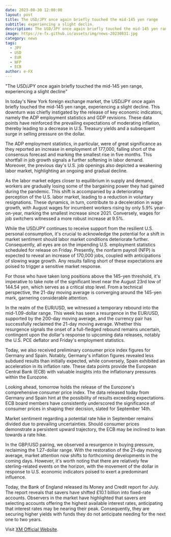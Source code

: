 ```yaml
---
date: 2023-08-30 12:00:00
layout: post
title: The USD/JPY once again briefly touched the mid-145 yen range
subtitle: experiencing a slight declin.
description: The USD/JPY once again briefly touched the mid-145 yen range, experiencing a slight decline
image: https://e-fx.github.io/assets/img/news-20230831.jpg
category: news
tags:
  - JPY
  - USD
  - EUR
  - NFP
  - ECB
author: e-FX
---
```


"The USD/JPY once again briefly touched the mid-145 yen range, experiencing a slight decline"

In today's New York foreign exchange market, the USD/JPY once again briefly touched the mid-145 yen range, experiencing a slight decline. This downturn was chiefly instigated by the release of key economic indicators, namely the ADP employment statistics and GDP revisions. These data points have reinforced the prevailing expectations of moderating inflation, thereby leading to a decrease in U.S. Treasury yields and a subsequent surge in selling pressure on the dollar.

The ADP employment statistics, in particular, were of great significance as they reported an increase in employment of 177,000, falling short of the consensus forecast and marking the smallest rise in five months. This shortfall in job growth signals a further softening in labor demand. Moreover, the previous day's U.S. job openings also depicted a weakening labor market, highlighting an ongoing and gradual decline.

As the labor market edges closer to equilibrium in supply and demand, workers are gradually losing some of the bargaining power they had gained during the pandemic. This shift is accompanied by a deteriorating perception of the U.S. labor market, leading to a reduction in voluntary resignations. These dynamics, in turn, contribute to a deceleration in wage growth, with August wages for incumbent workers rising by only 5.9% year-on-year, marking the smallest increase since 2021. Conversely, wages for job switchers witnessed a more robust increase at 9.5%.

While the USD/JPY continues to receive support from the resilient U.S. personal consumption, it's crucial to acknowledge the potential for a shift in market sentiment should labor market conditions deteriorate further. Consequently, all eyes are on the impending U.S. employment statistics scheduled for release on Friday. Presently, the nonfarm payroll (NFP) is expected to reveal an increase of 170,000 jobs, coupled with anticipations of slowing wage growth. Any results falling short of these expectations are poised to trigger a sensitive market response.

For those who have taken long positions above the 145-yen threshold, it's imperative to take note of the significant level near the August 23rd low of 144.54 yen, which serves as a critical stop level. From a technical perspective, the 21-day moving average is converging around the 145-yen mark, garnering considerable attention.

In the realm of the EUR/USD, we witnessed a temporary rebound into the mid-1.09-dollar range. This week has seen a resurgence in the EUR/USD, supported by the 200-day moving average, and the currency pair has successfully reclaimed the 21-day moving average. Whether this resurgence signals the onset of a full-fledged rebound remains uncertain, contingent upon the dollar's response to upcoming data releases, notably the U.S. PCE deflator and Friday's employment statistics.

Today, we also received preliminary consumer price index figures for Germany and Spain. Notably, Germany's inflation figures revealed less subdued results than initially expected, while conversely, Spain exhibited an acceleration in its inflation rate. These data points provide the European Central Bank (ECB) with valuable insights into the inflationary pressures within the Eurozone.

Looking ahead, tomorrow holds the release of the Eurozone's comprehensive consumer price index. The data released today from Germany and Spain hint at the possibility of results exceeding expectations. ECB board members have consistently underscored the significance of consumer prices in shaping their decision, slated for September 14th.

Market sentiment regarding a potential rate hike in September remains divided due to prevailing uncertainties. Should consumer prices demonstrate a persistent upward trajectory, the ECB may be inclined to lean towards a rate hike.

In the GBP/USD pairing, we observed a resurgence in buying pressure, reclaiming the 1.27-dollar range. With the restoration of the 21-day moving average, market attention now shifts to forthcoming developments in the coming days. However, it's worth noting that there are relatively few sterling-related events on the horizon, with the movement of the dollar in response to U.S. economic indicators poised to exert a predominant influence.

Today, the Bank of England released its Money and Credit report for July. The report reveals that savers have shifted £10.1 billion into fixed-rate accounts. Observers in the market have highlighted that savers are selecting accounts offering the highest available interest rates, anticipating that interest rates may be nearing their peak. Consequently, they are securing higher yields with funds they do not anticipate needing for the next one to two years.

Visit [XM Official Website](https://clicks.pipaffiliates.com/c?c=550036&l=en&p=0).
